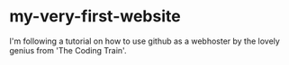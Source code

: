 # my-very-first-website
I'm following a tutorial on how to use github as a webhoster by the lovely genius from 'The Coding Train'.
